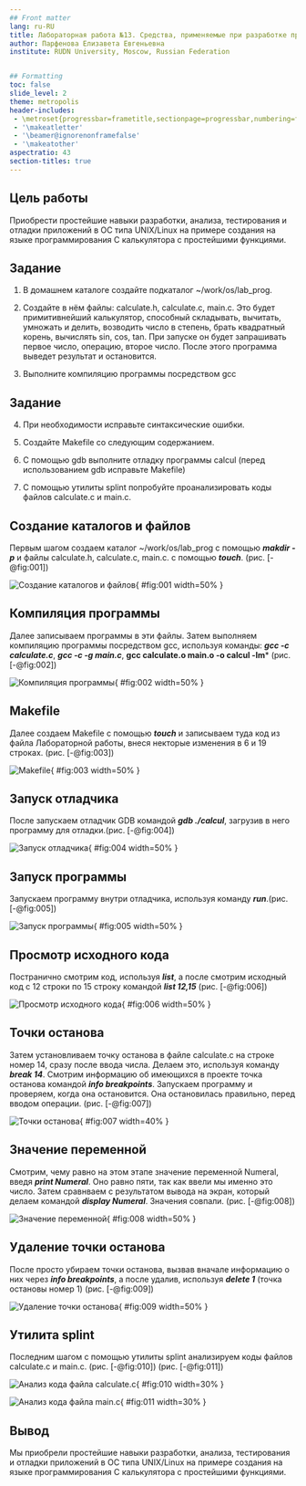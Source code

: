 ```yaml
---
## Front matter
lang: ru-RU
title: Лабораторная работа №13. Средства, применяемые при разработке программного обеспечения в ОС типа UNIX/Linux.
author: Парфенова Елизавета Евгеньевна
institute: RUDN University, Moscow, Russian Federation


## Formatting
toc: false
slide_level: 2
theme: metropolis
header-includes: 
 - \metroset{progressbar=frametitle,sectionpage=progressbar,numbering=fraction}
 - '\makeatletter'
 - '\beamer@ignorenonframefalse'
 - '\makeatother'
aspectratio: 43
section-titles: true
---
```



## Цель работы

Приобрести простейшие навыки разработки, анализа, тестирования и отладки приложений в ОС типа UNIX/Linux на примере создания на языке программирования С калькулятора с простейшими функциями.

## Задание

1. В домашнем каталоге создайте подкаталог ~/work/os/lab_prog.

2. Создайте в нём файлы: calculate.h, calculate.c, main.c.
Это будет примитивнейший калькулятор, способный складывать, вычитать, умножать
и делить, возводить число в степень, брать квадратный корень, вычислять sin, cos, tan.
При запуске он будет запрашивать первое число, операцию, второе число. После этого
программа выведет результат и остановится.

3. Выполните компиляцию программы посредством gcc

## Задание

4. При необходимости исправьте синтаксические ошибки.

5. Создайте Makefile со следующим содержанием.

6. С помощью gdb выполните отладку программы calcul (перед использованием gdb исправьте Makefile)

7. С помощью утилиты splint попробуйте проанализировать коды файлов calculate.c и main.c.

## Создание каталогов и файлов

Первым шагом создаем каталог ~/work/os/lab_prog с помощью ***makdir -p*** и файлы calculate.h, calculate.c, main.c. с помощью ***touch***. (рис. [-@fig:001])

![Создание каталогов и файлов](image/1.png){ #fig:001 width=50% }

## Компиляция программы

Далее записываем программы в эти файлы. Затем выполняем компиляцию программы посредством gcc, используя команды: ***gcc -c calculate.c***, ***gcc -c -g main.c***, **gcc calculate.o main.o -o calcul -lm*** (рис. [-@fig:002])

![Компиляция программы](image/2.png){ #fig:002 width=50% }

## Makefile

Далее создаем Makefile с помощью ***touch*** и записываем туда код из файла Лабораторной работы, внеся некторые изменения в 6 и 19 строках. (рис. [-@fig:003])

![Makefile](image/3.png){ #fig:003 width=50% }


## Запуск отладчика

После запускаем отладчик GDB командой ***gdb ./calcul***, загрузив в него программу для отладки.(рис. [-@fig:004])

![Запуск отладчика](image/4.png){ #fig:004 width=50% }

## Запуск программы

Запускаем программу внутри отладчика, используя команду ***run***.(рис. [-@fig:005])

![Запуск программы](image/5.png){ #fig:005 width=50% }
 
## Просмотр исходного кода

Постранично смотрим код, используя ***list***, а после смотрим исходный код с 12 строки по 15 строку командой ***list 12,15***  (рис. [-@fig:006])

![Просмотр исходного кода](image/6.png){ #fig:006 width=50% }

## Точки останова

Затем установливаем точку останова в файле calculate.c на строке номер 14, сразу после ввода числа. Делаем это, используя команду ***break 14***. Смотрим информацию об имеющихся в проекте точка останова командой ***info breakpoints***. Запускаем программу и проверяем, когда она остановится. Она остановилась правильно, перед вводом операции. (рис. [-@fig:007])

![Точки останова](image/7.png){ #fig:007 width=40% }

## Значение переменной

Смотрим, чему равно на этом этапе значение переменной Numeral, введя ***print Numeral***. Оно равно пяти, так как ввели мы именно это число. Затем сравнваем с результатом вывода на экран, который делаем командой ***display Numeral***. Значения совпали. (рис. [-@fig:008])

![Значение переменной](image/8.png){ #fig:008 width=50% }

## Удаление точки останова

После просто убираем точки останова, вызвав вначале информацию о них через ***info breakpoints***, а после удалив, используя ***delete 1*** (точка остановы номер 1) (рис. [-@fig:009])

![Удаление точки останова](image/9.png){ #fig:009 width=50% }

## Утилита splint

Последним шагом с помощью утилиты splint анализируем коды файлов calculate.c и main.c. (рис. [-@fig:010]) (рис. [-@fig:011])

![Анализ кода файла calculate.c ](image/10.png){ #fig:010 width=30% }

![Анализ кода файла main.c](image/11.png){ #fig:011 width=30% }


## Вывод

Мы приобрели простейшие навыки разработки, анализа, тестирования и отладки приложений в ОС типа UNIX/Linux на примере создания на языке программирования С калькулятора с простейшими функциями.